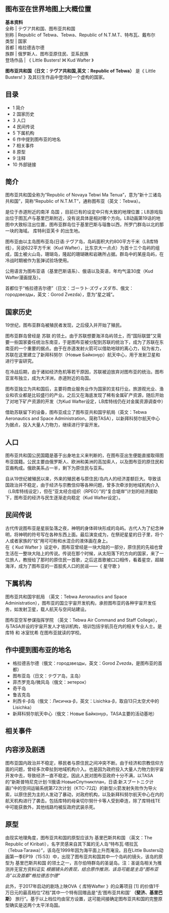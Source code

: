 图布亚在世界地图上大概位置  
---  
**基本资料**  
全称  |  テヴア共和国、图布亚共和国   
别称  |  Republic of Tebwa、Tebwa、Republic of N.T.M.T、特布瓦、戴布尔   
类型  |  国家   
首都  |  格拉德吉尔德   
族群  |  俄罗斯人、图布亚原住民、亚系民族   
登场作品  |  《  Little Busters!  》《  Kud Wafter  》   
  
**图布亚共和国（日文：テヴア共和国,英文：Republic of Tebwa）** 是《  Little Busters!
》及其衍生作品中登场的一个虚构的国家。

##  目录

  * 1  简介 
  * 2  国家历史 
  * 3  人口 
  * 4  民间传说 
  * 5  下属机构 
  * 6  作中提到图布亚的地名 
  * 7  相关事件 
  * 8  原型 
  * 9  注释 
  * 10  外部链接 

##  简介

图布亚共和国全称为“Republic of Novaya Tebwi Ma Tenua”，意为“新十三诸岛共和国”，简称“Republic of
N.T.M.T”，通称图布亚（英文：Tebwa）。

是位于赤道附近的南洋  岛国
，目前已有的设定中只有大致的地理位置；LB游戏指出位于图瓦卢与基里巴斯附近，没有说具体是相对哪个方向。LB动画第19话的地图中大致标注出位置，图布亚群岛位于基里巴斯与瑙鲁以西，所罗门群岛以北的那一块的海域。
库特利亚芙卡  的出生地。

图布亚由以主岛图布亚岛(日语:テヴア岛，岛屿面积大约800平方千米（LB库特线），另说622平方千米（Kud
Wafter），比东京大一点点）为首十三个岛屿的组成，国土被火山岛，珊瑚岛，隆起的珊瑚礁和岩礁所占据。群岛中的某座岛屿，在冷战时期被作为氢弹试验场使用。

公用语言为图布亚语（基里巴斯语系）、俄语以及英语，年均气温30度（Kud Wafter漫画提及）。

首都位于“格拉德吉尔德”（日文：ゴーラト·ズヴィズダ市、俄文：городзвезды，英文：Gorod Zvezda），意为“星之城”。

##  国家历史

19世纪，图布亚群岛被殖民者发现，之后侵入并开始了殖民。

图布亚群岛曾经是  苏联
的领土。由于苏联想要海洋岛屿领土，而“国际联盟”又需要一些国家委任统治东南亚，于是图布亚被分配到苏联的统治下，成为了苏联在东南亚的一个重要的据点。由于在赤道发射火箭可以借助地球的离心力，较为省力，苏联在这里建立了新拜科努尔（Новые
Байконур）航天中心，用于发射卫星和进行宇宙研究。

在冷战后期，由于诸如经济危机等若干原因，苏联被迫放弃对图布亚的统治。图布亚宣布独立，成为大洋洲，赤道附近的岛国。

图布亚独立为共和国后，主要将商业服务业作为国家的支柱行业。旅游观光业、渔业和农业都是比较盛行的产业。之后又在海底发现了稀有金属矿产资源，随后开始了对地下矿产资源的开发（为Kud
Wafter设定，LB库特线仍在对金属资源调查中）

借助苏联留下的设备，图布亚成立了图布亚共和国宇航局（英文：Tebwa Aeronautics and Space
Administration，简称TASA），以新拜科努尔航天中心为据点，投入大量人力物力，继续进行宇宙开发。

##  人口

图布亚共和国公民国籍是基于出身地主义来判断的，在图布亚出生便能直接取得图布亚国籍。公民主要由俄罗斯人、欧洲和美洲的高加索人，以及图布亚的原住民和亚裔构成。俄欧美系占一半，剩下为原住民与亚系。

自从19世纪被殖民以来，外来的殖民者与原住民/岛内人的经济差额巨大。导致该国政治并不稳定，由于经济与宗教信仰等各种问题，曾多次牵涉到地域机构介入（LB库特线设定），但在“亚太经合组织（RPEO）”的“复合堤岸”计划的经济援助下，图布亚的经济与民生逐渐走向稳定（Kud
Wafter设定）。

##  民间传说

古代传说图布亚是星辰坠落之夜，神明的身体碎块形成的岛屿。古代人为了纪念神明，将神明的符号写在各种东西上面。最后演变成为，在祭祀星星的日子里，将个人或者家族的“纹”用可可粉和水混合的液体画在身上。  
在《  Kud Wafter
》设定中，图布亚曾经是一块大陆的一部分，原住民的先祖也曾生活在一整块大陆上的传说。传说在那个时候，从太阳落下的方向的国家，来了一位旅人，教授给了那时的原住民一首歌，之后这首歌被口口相传，看着星空，超越海洋，成为了图布亚的一首脍炙人口的民谣——《
星守歌  》

##  下属机构

图布亚共和国宇航局  （英文：Tebwa Aeronautics and Space
Administration），图布亚的国立宇宙开发机构，承担图布亚的各种宇宙开发任务，如发射卫星，载人航天与空间站建设。

图布亚空军参谋指挥学院  （英文：Tebwa Air Command and Staff
College），与TASA并设的宇宙开发人才培训机构，培训包括宇航员在内的相关专业人士。是库特  和  冰室忧希  在图布亚就读的学校。

##  作中提到图布亚的地名

  * 格拉德吉尔德（俄文：городзвезды，英文：Gorod Zvezda，是图布亚的首都） 
  * 图布亚岛（日文：テヴア岛，主岛） 
  * 菲杰罗克岛/微风岛（俄文：эетерок） 
  * 奇干岛 
  * 鲁吉克岛 
  * 利西卡-β岛（俄文：Лисичка-β，英文：Lisichka-β，取自13只太空犬中的Lisichka） 
  * 新拜科努尔航天中心（俄文：Новые Байконур，TASA主要的活动基地） 

##  相关事件

内容涉及剧透  
---  
图布亚国内政治并不稳定，移民者与原住民之间冲突不断。由于经济和宗教信仰方面的问题，曾经多次牵扯到地域机构介入。也是因为政府投入大量人力物力到宇宙开发中去，导致经济一直不稳定。因此人民对图布亚政府十分不满，以TASA的“新斯普特尼克计划·1(俄语:НовыеСпутникплан，日语:新スブートニク计画)”中的空间运输系统第72次计划（КТС-72Д）的新型火箭发射失败作为导火索，以原住民为主的人发动了暴动，对政府机构，以及新拜科努尔航天中心在内的航天机构进行了袭击。包括库特的母亲切尔努什卡等人受到牵连，除了库特线TE中可能获救外，其他线路均被反政府武装杀死。  
  
##  原型

由现实地理角度，图布亚共和国的原型应该为  基里巴斯共和国  （英文：The Republic of
Kiribati），名字灵感来自其下属的无人岛“特布瓦·塔拉瓦（Tebua·Tarawa）”，该岛在1999年因为海平面上升而淹没。且在Little
Busters动画第一季EP19（15:53）中，出现了图布亚共和国其中一个岛屿的镜头，该岛的原型为  基里巴斯共和国
的领土之一，吉尔伯特群岛的圣诞岛。注：圣诞岛相关为推测并无官方资料证实 _根据镜头的表现，结合原作推测，该岛可能是主岛“图布亚岛”以及首都“格拉德吉尔德”_

此外，于2017年启动的剧场上映OVA《  库特Wafter  》的众筹项目  [1]
的价值1千万日元的最高档位“Z档”其中一个特有回赠品是“去‘图布亚共和国’ **（斐济、基里巴斯）**
旅行”。基于以上档位均由官方设置，这可能间接确定图布亚共和国的完整原型确实是这两个太平洋岛国。

  